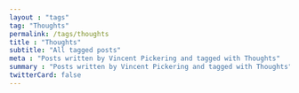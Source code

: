 ```yaml
---
layout : "tags"
tag: "Thoughts"
permalink: /tags/thoughts
title : "Thoughts"
subtitle: "All tagged posts"
meta : "Posts written by Vincent Pickering and tagged with Thoughts"
summary : "Posts written by Vincent Pickering and tagged with Thoughts"
twitterCard: false
---
```

